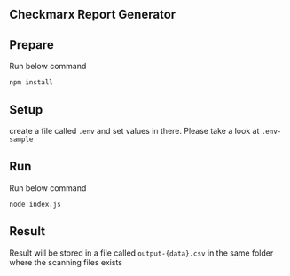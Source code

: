 ## Checkmarx Report Generator

## Prepare
Run below command
```
npm install
```

## Setup
create a file called `.env` and set values in there. Please take a look at `.env-sample`

## Run
Run below command
```
node index.js
```

## Result
Result will be stored in a file called `output-{data}.csv` in the same folder where the scanning files exists


